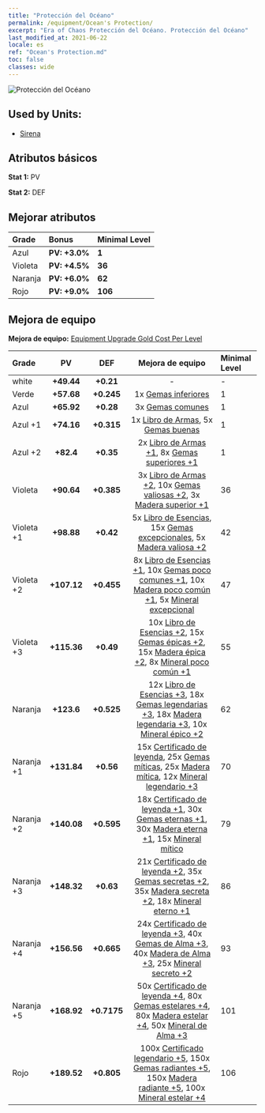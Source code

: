 ```yaml
---
title: "Protección del Océano"
permalink: /equipment/Ocean's Protection/
excerpt: "Era of Chaos Protección del Océano. Protección del Océano"
last_modified_at: 2021-06-22
locale: es
ref: "Ocean's Protection.md"
toc: false
classes: wide
---
```


  ![Protección del Océano](/images/e/e_99054.png)

## Used by Units:

* [Sirena](/es/units/Mermaid/) 


## Atributos básicos
 **Stat 1:** PV

 **Stat 2:** DEF

## Mejorar atributos

  |     Grade    |   Bonus | Minimal Level | 
  |:-------------|:--------|:--------------| 
  | Azul | **PV: +3.0%** | **1** | 
  | Violeta | **PV: +4.5%** | **36** | 
  | Naranja | **PV: +6.0%** | **62** | 
  | Rojo | **PV: +9.0%** | **106** | 


## Mejora de equipo
 **Mejora de equipo:** [Equipment Upgrade Gold Cost Per Level](/equipment/EquipmentUpgradeCostPerLevel/) 

  |          Grade      | PV | DEF | Mejora de equipo | Minimal Level |
  |:--------------------|:---------:|:---------:|:----------------:|:--------------|
  | white | **+49.44** | **+0.21** | - | - |
  | Verde | **+57.68** | **+0.245** | 1x [Gemas inferiores](/ItemsES/mat_4/) | 1 |
  | Azul | **+65.92** | **+0.28** | 3x [Gemas comunes](/ItemsES/mat_10/) | 1 |
  | Azul +1 | **+74.16** | **+0.315** | 1x [Libro de Armas](/ItemsES/mat_18/), 5x [Gemas buenas](/ItemsES/mat_16/) | 1 |
  | Azul +2 | **+82.4** | **+0.35** | 2x [Libro de Armas +1](/ItemsES/mat_25/), 8x [Gemas superiores +1](/ItemsES/mat_23/) | 1 |
  | Violeta | **+90.64** | **+0.385** | 3x [Libro de Armas +2](/ItemsES/mat_32/), 10x [Gemas valiosas +2](/ItemsES/mat_30/), 3x [Madera superior +1](/ItemsES/mat_20/) | 36 |
  | Violeta +1 | **+98.88** | **+0.42** | 5x [Libro de Esencias](/ItemsES/mat_39/), 15x [Gemas excepcionales](/ItemsES/mat_37/), 5x [Madera valiosa +2](/ItemsES/mat_27/) | 42 |
  | Violeta +2 | **+107.12** | **+0.455** | 8x [Libro de Esencias +1](/ItemsES/mat_46/), 10x [Gemas poco comunes +1](/ItemsES/mat_44/), 10x [Madera poco común +1](/ItemsES/mat_41/), 5x [Mineral excepcional](/ItemsES/mat_33/) | 47 |
  | Violeta +3 | **+115.36** | **+0.49** | 10x [Libro de Esencias +2](/ItemsES/mat_53/), 15x [Gemas épicas +2](/ItemsES/mat_51/), 15x [Madera épica +2](/ItemsES/mat_48/), 8x [Mineral poco común +1](/ItemsES/mat_40/) | 55 |
  | Naranja | **+123.6** | **+0.525** | 12x [Libro de Esencias +3](/ItemsES/mat_60/), 18x [Gemas legendarias +3](/ItemsES/mat_58/), 18x [Madera legendaria +3](/ItemsES/mat_55/), 10x [Mineral épico +2](/ItemsES/mat_47/) | 62 |
  | Naranja +1 | **+131.84** | **+0.56** | 15x [Certificado de leyenda](/ItemsES/mat_67/), 25x [Gemas míticas](/ItemsES/mat_65/), 25x [Madera mítica](/ItemsES/mat_62/), 12x [Mineral legendario +3](/ItemsES/mat_54/) | 70 |
  | Naranja +2 | **+140.08** | **+0.595** | 18x [Certificado de leyenda +1](/ItemsES/mat_74/), 30x [Gemas eternas +1](/ItemsES/mat_72/), 30x [Madera eterna +1](/ItemsES/mat_69/), 15x [Mineral mítico](/ItemsES/mat_61/) | 79 |
  | Naranja +3 | **+148.32** | **+0.63** | 21x [Certificado de leyenda +2](/ItemsES/mat_81/), 35x [Gemas secretas +2](/ItemsES/mat_79/), 35x [Madera secreta +2](/ItemsES/mat_76/), 18x [Mineral eterno +1](/ItemsES/mat_68/) | 86 |
  | Naranja +4 | **+156.56** | **+0.665** | 24x [Certificado de leyenda +3](/ItemsES/mat_88/), 40x [Gemas de Alma +3](/ItemsES/mat_86/), 40x [Madera de Alma +3](/ItemsES/mat_83/), 25x [Mineral secreto +2](/ItemsES/mat_75/) | 93 |
  | Naranja +5 | **+168.92** | **+0.7175** | 50x [Certificado de leyenda +4](/ItemsES/mat_95/), 80x [Gemas estelares +4](/ItemsES/mat_93/), 80x [Madera estelar +4](/ItemsES/mat_90/), 50x [Mineral de Alma +3](/ItemsES/mat_82/) | 101 |
  | Rojo | **+189.52** | **+0.805** | 100x [Certificado legendario +5](/ItemsES/mat_102/), 150x [Gemas radiantes +5](/ItemsES/mat_100/), 150x [Madera radiante +5](/ItemsES/mat_97/), 100x [Mineral estelar +4](/ItemsES/mat_89/) | 106 |

